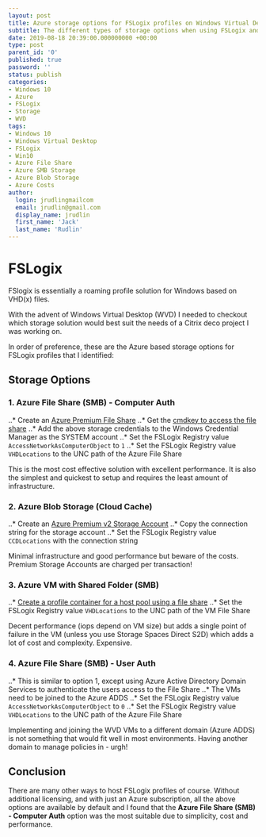 ```yaml
---
layout: post
title: Azure storage options for FSLogix profiles on Windows Virtual Desktop
subtitle: The different types of storage options when using FSLogix and WVD in Azure
date: 2019-08-18 20:39:00.000000000 +00:00
type: post
parent_id: '0'
published: true
password: ''
status: publish
categories:
- Windows 10
- Azure
- FSLogix
- Storage
- WVD
tags:
- Windows 10
- Windows Virtual Desktop
- FSLogix
- Win10
- Azure File Share
- Azure SMB Storage
- Azure Blob Storage
- Azure Costs
author:
  login: jrudlingmailcom
  email: jrudlin@gmail.com
  display_name: jrudlin
  first_name: 'Jack'
  last_name: 'Rudlin'
---
```


# FSLogix

FSlogix is essentially a roaming profile solution for Windows based on VHD(x) files.

With the advent of Windows Virtual Desktop (WVD) I needed to checkout which storage solution would best suit the needs of a Citrix deco project I was working on.

In order of preference, these are the Azure based storage options for FSLogix profiles that I identified:

## Storage Options
### 1. Azure File Share (SMB) - Computer Auth
..* Create an [Azure Premium File Share](https://docs.microsoft.com/en-us/azure/storage/files/storage-how-to-create-premium-fileshare)
..* Get the [cmdkey to access the file share](https://docs.microsoft.com/en-us/azure/storage/files/storage-how-to-use-files-windows)
..* Add the above storage credentials to the Windows Credential Manager as the SYSTEM account
..* Set the FSLogix Registry value `AccessNetworkAsComputerObject` to `1`
..* Set the FSLogix Registry value `VHDLocations` to the UNC path of the Azure File Share

This is the most cost effective solution with excellent performance. It is also the simplest and quickest to setup and requires the least amount of infrastructure.

### 2. Azure Blob Storage (Cloud Cache)
..* Create an [Azure Premium v2 Storage Account](https://docs.microsoft.com/en-gb/azure/storage/common/storage-account-overview)
..* Copy the connection string for the storage account
..* Set the FSLogix Registry value `CCDLocations` with the connection string

Minimal infrastructure and good performance but beware of the costs. Premium Storage Accounts are charged per transaction!

### 3. Azure VM with Shared Folder (SMB)
..* [Create a profile container for a host pool using a file share](https://docs.microsoft.com/en-us/azure/virtual-desktop/create-host-pools-user-profile)
..* Set the FSLogix Registry value `VHDLocations` to the UNC path of the VM File Share

Decent performance (iops depend on VM size) but adds a single point of failure in the VM (unless you use Storage Spaces Direct S2D) which adds a lot of cost and complexity. Expensive.

### 4. Azure File Share (SMB) - User Auth
..* This is similar to option 1, except using Azure Active Directory Domain Services to authenticate the users access to the File Share
..* The VMs need to be joined to the Azure ADDS
..* Set the FSLogix Registry value `AccessNetworkAsComputerObject` to `0`
..* Set the FSLogix Registry value `VHDLocations` to the UNC path of the Azure File Share

Implementing and joining the WVD VMs to a different domain (Azure ADDS) is not something that would fit well in most environments. Having another domain to manage policies in - urgh!

## Conclusion

There are many other ways to host FSLogix profiles of course. Without additional licensing, and with just an Azure subscription, all the above options are available by default and I found that the **Azure File Share (SMB) - Computer Auth** option was the most suitable due to simplicity, cost and performance.
